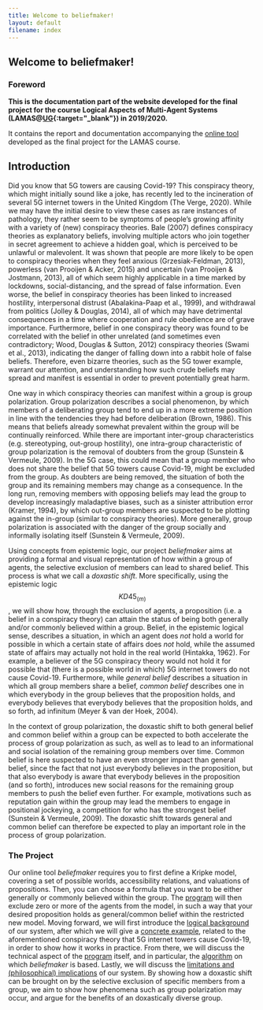 ```yaml
---
title: Welcome to beliefmaker!
layout: default
filename: index
--- 
```

## Welcome to beliefmaker!

### Foreword

**This is the documentation part of the website developed for the final project for the course Logical Aspects of Multi-Agent Systems (LAMAS@[UG](https://www.rug.nl/){:target="_blank"}) in 2019/2020.**

It contains the report and documentation accompanying the [online tool](http://bick95.pythonanywhere.com/) developed as the final project for the LAMAS course.

## Introduction 

Did you know that 5G towers are causing Covid-19?
This conspiracy theory, which might initially sound like a joke, has recently led to the incineration of several 5G internet towers in the United Kingdom (The Verge, 2020).
While we may have the initial desire to view these cases as rare instances of pathology, they rather seem to be symptoms of people’s growing affinity with a variety of (new) conspiracy theories.
Bale (2007) defines conspiracy theories as explanatory beliefs, involving multiple actors who join together in secret agreement to achieve a hidden goal, which is perceived to be unlawful or malevolent.
It was shown that people are more likely to be open to conspiracy theories when they feel anxious (Grzesiak-Feldman, 2013), powerless (van Prooijen & Acker, 2015) and uncertain (van Prooijen & Jostmann, 2013), all of which seem highly applicable in a time marked by lockdowns, social-distancing, and the spread of false information.
Even worse, the belief in conspiracy theories has been linked to increased hostility, interpersonal distrust (Abalakina-Paap et al., 1999), and withdrawal from politics (Jolley & Douglas, 2014), all of which may have detrimental consequences in a time where cooperation and rule obedience are of grave importance.
Furthermore, belief in one conspiracy theory was found to be correlated with the belief in other unrelated (and sometimes even contradictory; Wood, Douglas & Sutton, 2012) conspiracy theories (Swami et al., 2013), indicating the danger of falling down into a rabbit hole of false beliefs.
Therefore, even bizarre theories, such as the 5G tower example, warrant our attention, and understanding how such crude beliefs may spread and manifest is essential in order to prevent potentially great harm.

One way in which conspiracy theories can manifest within a group is group polarization.
Group polarization describes a social phenomenon, by which members of a deliberating group tend to end up in a more extreme position in line with the tendencies they had before deliberation (Brown, 1986).
This means that beliefs already somewhat prevalent within the group will be continually reinforced.
While there are important inter-group characteristics (e.g. stereotyping, out-group hostility), one intra-group characteristic of group polarization is the removal of doubters from the group (Sunstein & Vermeule, 2009).
In the 5G case, this could mean that a group member who does not share the belief that 5G towers cause Covid-19, might be excluded from the group.
As doubters are being removed, the situation of both the group and its remaining members may change as a consequence.
In the long run, removing members with opposing beliefs may lead the group to develop increasingly maladaptive biases, such as a sinister attribution error (Kramer, 1994), by which out-group members are suspected to be plotting against the in-group (similar to conspiracy theories).
More generally, group polarization is associated with the danger of the group socially and informally isolating itself (Sunstein & Vermeule, 2009). 

Using concepts from epistemic logic, our project _beliefmaker_ aims at providing a formal and visual representation of how within a group of agents, the selective exclusion of members can lead to shared belief.
This process is what we call a _doxastic shift_.
More specifically, using the epistemic logic $$KD45_{(m)}$$, we will show how, through the exclusion of agents, a proposition (i.e. a belief in a conspiracy theory) can attain the status of being both generally and/or commonly believed within a group.
Belief, in the epistemic logical sense, describes a situation, in which an agent does _not_ hold a world for possible in which a certain state of affairs does _not_ hold, while the assumed state of affairs may actually not hold in the real world (Hintakka, 1962).
For example, a believer of the 5G conspiracy theory would not hold it for possible that (there is a possible world in which) 5G internet towers do not cause Covid-19.
Furthermore, while _general belief_ describes a situation in which all group members share a belief, _common belief_ describes one in which everybody in the group believes that the proposition holds, and everybody believes that everybody believes that the proposition holds, and so forth, ad infinitum (Meyer & van der Hoek, 2004). 

In the context of group polarization, the doxastic shift to both general belief and common belief within a group can be expected to both accelerate the process of group polarization as such, as well as to lead to an informational and social isolation of the remaining group members over time.
Common belief is here suspected to have an even stronger impact than general belief, since the fact that not just everybody believes in the proposition, but that also everybody is aware that everybody believes in the proposition (and so forth), introduces new social reasons for the remaining group members to push the belief even further.
For example, motivations such as reputation gain within the group may lead the members to engage in positional jockeying, a competition for who has the strongest belief (Sunstein & Vermeule, 2009).
The doxastic shift towards general and common belief can therefore be expected to play an important role in the process of group polarization.

### The Project

Our online tool _beliefmaker_ requires you to first define a Kripke model, covering a set of possible worlds, accessibility relations, and valuations of propositions.
Then, you can choose a formula that you want to be either generally or commonly believed within the group.
The [program](https://bick95.pythonanywhere.com/) will then exclude zero or more of the agents from the model, in such a way that your desired proposition holds as general/common belief within the restricted new model.
Moving forward, we will first introduce the [logical background](https://bick95.github.io/beliefmaker/logical_background) of our system, after which we will give a [concrete example](https://bick95.github.io/beliefmaker/example), related to the aforementioned conspiracy theory that 5G internet towers cause Covid-19, in order to show how it works in practice.
From there, we will discuss the technical aspect of the [program](https://bick95.github.io/beliefmaker/technical_report) itself, and in particular, the [algorithm](https://bick95.github.io/beliefmaker/logic_implementation) on which _beliefmaker_ is based.
Lastly, we will discuss the [limitations and (philosophical) implications](https://bick95.github.io/beliefmaker/limitations_considerations) of our system.
By showing how a doxastic shift can be brought on by the selective exclusion of specific members from a group, we aim to show how phenomena such as group polarization may occur, and argue for the benefits of an doxastically diverse group.